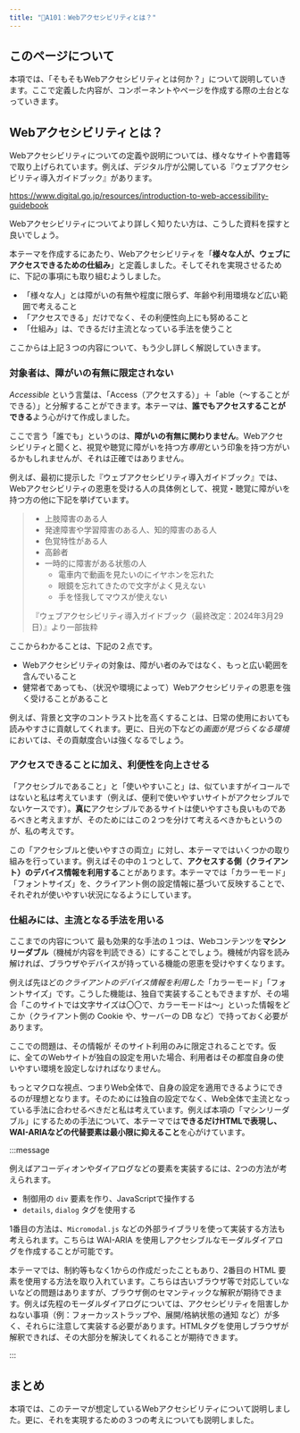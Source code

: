 ```yaml
---
title: "📄A101：Webアクセシビリティとは？"
---
```


## このページについて

本項では、「そもそもWebアクセシビリティとは何か？」について説明していきます。ここで定義した内容が、コンポーネントやページを作成する際の土台となっていきます。

## Webアクセシビリティとは？

Webアクセシビリティについての定義や説明については、様々なサイトや書籍等で取り上げられています。例えば、デジタル庁が公開している『ウェブアクセシビリティ導入ガイドブック』があります。

https://www.digital.go.jp/resources/introduction-to-web-accessibility-guidebook

Webアクセシビリティについてより詳しく知りたい方は、こうした資料を探すと良いでしょう。

本テーマを作成するにあたり、Webアクセシビリティを「**様々な人が、ウェブにアクセスできるための仕組み**」と定義しました。そしてそれを実現させるために、下記の事項にも取り組むようしました。

- 「様々な人」とは障がいの有無や程度に限らず、年齢や利用環境など広い範囲で考えること
- 「アクセスできる」だけでなく、その利便性向上にも努めること
- 「仕組み」は、できるだけ主流となっている手法を使うこと

ここからは上記３つの内容について、もう少し詳しく解説していきます。

### 対象者は、障がいの有無に限定されない

*Accessible* という言葉は、「Access（アクセスする）」＋「able（〜することができる）」と分解することができます。本テーマは、**誰でもアクセスすることができる**よう心がけて作成しました。

ここで言う「誰でも」というのは、**障がいの有無に関わりません**。Webアクセシビリティと聞くと、視覚や聴覚に障がいを持つ方*専用*という印象を持つ方がいるかもしれませんが、それは正確ではありません。

例えば、最初に提示した『ウェブアクセシビリティ導入ガイドブック』では、Webアクセシビリティの恩恵を受ける人の具体例として、視覚・聴覚に障がいを持つ方の他に下記を挙げています。

> - 上肢障害のある人
> - 発達障害や学習障害のある人、知的障害のある人
> - 色覚特性がある人
> - 高齢者
> - 一時的に障害がある状態の人
>   - 電車内で動画を見たいのにイヤホンを忘れた
>   - 眼鏡を忘れてきたので文字がよく見えない
>   - 手を怪我してマウスが使えない
>
> 『ウェブアクセシビリティ導入ガイドブック（最終改定：2024年3月29日）』より一部抜粋

ここからわかることは、下記の２点です。

- Webアクセシビリティの対象は、障がい者のみではなく、もっと広い範囲を含んでいること
- 健常者であっても、（状況や環境によって）Webアクセシビリティの恩恵を強く受けることがあること

例えば、背景と文字のコントラスト比を高くすることは、日常の使用においても読みやすさに貢献してくれます。更に、日光の下などの*画面が見づらくなる環境*においては、その貢献度合いは強くなるでしょう。

### アクセスできることに加え、利便性を向上させる

「アクセシブルであること」と「使いやすいこと」は、似ていますがイコールではないと私は考えています（例えば、便利で使いやすいサイトがアクセシブルでないケースです）。**真に**アクセシブルであるサイトは使いやすさも良いものであるべきと考えますが、そのためにはこの２つを分けて考えるべきかもというのが、私の考えです。

この「アクセシブルと使いやすさの両立」に対し、本テーマではいくつかの取り組みを行っています。例えばその中の１つとして、**アクセスする側（クライアント）のデバイス情報を利用する**ことがあります。本テーマでは「カラーモード」「フォントサイズ」を、クライアント側の設定情報に基づいて反映することで、それぞれが使いやすい状況になるようにしています。

### 仕組みには、主流となる手法を用いる

ここまでの内容について 最も効果的な手法の１つは、Webコンテンツを**マシンリーダブル**（機械が内容を判読できる）にすることでしょう。機械が内容を読み解ければ、ブラウザやデバイスが持っている機能の恩恵を受けやすくなります。

例えば先ほどの*クライアントのデバイス情報を利用した*「カラーモード」「フォントサイズ」です。こうした機能は、独自で実装することもできますが、その場合「このサイトでは文字サイズは〇〇で、カラーモードは〜」といった情報をどこか（クライアント側の Cookie や、サーバーの DB など）で持っておく必要があります。

ここでの問題は、その情報が そのサイト利用のみに限定されることです。仮に、全てのWebサイトが独自の設定を用いた場合、利用者はその都度自身の使いやすい環境を設定しなければなりません。

もっとマクロな視点、つまりWeb全体で、自身の設定を適用できるようにできるのが理想となります。そのためには独自の設定でなく、Web全体で主流となっている手法に合わせるべきだと私は考えています。例えば本項の「マシンリーダブル」にするための手法について、本テーマでは**できるだけHTMLで表現し、WAI-ARIAなどの代替要素は最小限に抑えること**を心がけています。

:::message

例えばアコーディオンやダイアログなどの要素を実装するには、2つの方法が考えられます。

- 制御用の `div` 要素を作り、JavaScriptで操作する
- `details`, `dialog` タグを使用する

1番目の方法は、`Micromodal.js` などの外部ライブラリを使って実装する方法も考えられます。こちらは WAI-ARIA を使用しアクセシブルなモーダルダイアログを作成することが可能です。

本テーマでは、制約等もなく1からの作成だったこともあり、2番目の HTML 要素を使用する方法を取り入れています。こちらは古いブラウザ等で対応していないなどの問題はありますが、ブラウザ側のセマンティックな解釈が期待できます。例えば先程のモーダルダイアログについては、アクセシビリティを阻害しかねない事項（例：フォーカッストラップや、展開/格納状態の通知 など）が多く、それらに注意して実装する必要があります。HTMLタグを使用しブラウザが解釈できれば、その大部分を解決してくれることが期待できます。

:::

## まとめ

本項では、このテーマが想定しているWebアクセシビリティについて説明しました。更に、それを実現するための３つの考えについても説明しました。
